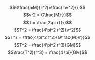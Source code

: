 $$G\frac{mM}{r^2}=\frac{mv^2}{r}$$
$$v^2 = G\frac{M}{r}$$
$$T = \frac{2\pi r}{v}$$
$$T^2 = \frac{4\pi^2 r^2}{v^2}$$
$$T^2 = \frac{4\pi^2 r^2}{G\frac{M}{r}}$$
$$T^2 = \frac{4\pi^2 r^3}{GM}$$
$$\frac{T^2}{r^3} = \frac{4 \pi}{GM}$$